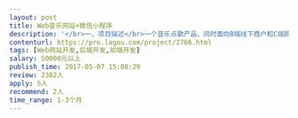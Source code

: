 ```yaml
---                
layout: post       
title: Web音乐网站+微信小程序           
description: '</br>一、项目描述</br>一个音乐点歌产品，同时面向B端线下商户和C端顾客，顾客可以通过微信小程序在场所自助点歌，B端商户版本可以简单参考Lavaradio，这是一个接地气的很有趣的项目，是基于线下场景的音乐变现的模式设计。</br>只需配合完成开发工作</br></br>二、功能需求</br>B端：</br>1、音乐数据库建设（已完成）</br>2、Web端音乐播放器</br>C端小程序：</br>1、歌曲搜索</br>2、轻社交功能</br></br>三、参考产品</br>B端可以参考lavaradio</br>C端暂时没有参考对象</br></br>四、团队要求</br>1、有参考案例，最好有小程序案例或音乐产品案例</br>2、完整的技术团队，含Java后台、Web前端／H5，UI最好也有</br>3、在北京，方便沟通</br>4、诚实可靠！！</br></br>五、合作模式</br>1、纯外包合作</br>2、其它深度合作关系，面谈</br>'     
contenturl: https://pro.lagou.com/project/2766.html      
tags: [Web网站开发,后端开发,前端开发]            
salary: 50000元以上          
publish_time: 2017-05-07 15:08:29         
review: 2382人                   
apply: 5人                   
recommend: 2人                   
time_range: 1-3个月              
---                 
```

